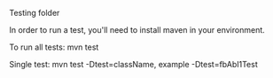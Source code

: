 Testing folder

In order to run a test, you'll need to install maven in your environment.

To run all tests:
mvn test

Single test:
mvn test -Dtest=className, example -Dtest=fbAbI1Test

